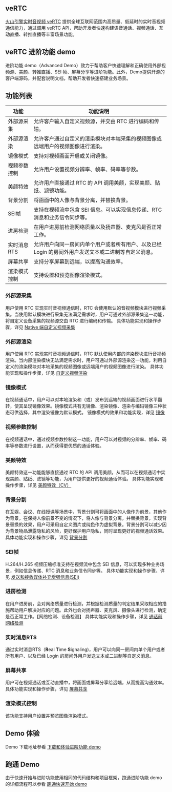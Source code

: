 
## **veRTC**
[火山引擎实时音视频 veRTC](https://www.volcengine.com/products/rtc) 提供全球互联网范围内高质量、低延时的实时音视频通信能力，通过调用 veRTC API，帮助开发者快速构建语音通话、视频通话、互动直播、转推直播等丰富场景功能。

## **veRTC 进阶功能 demo**
进阶功能 demo（Advanced Demo）致力于帮助客户快速理解和正确使用外部视频源、美颜、转推直播、SEI 帧、屏幕分享等进阶功能。此外，Demo提供开源的客户端源码，并配套说明文档，帮助开发者快速搭建业务场景。

## 功能列表
| 功能 | 功能说明 |
| --- | --- |
| 外部源采集 | 允许客户输入自定义视频源，并交由 RTC 进行编码和传输。 |
| 外部源渲染 | 允许客户通过自定义的渲染模块对本端采集的视频图像或远端用户的视频图像进行渲染。 |
| 镜像模式 | 支持对视频画面开启或关闭镜像。 |
| 视频参数控制 <br/>  | 允许用户设置视频分辨率、帧率、码率等参数。 |
| 美颜特效 <br/>  | 允许用户直接通过 RTC 的 API 调用美颜，实现美颜、贴纸、滤镜功能。 <br/>  |
| 背景分割 | 将画面中的人像与背景分离，并替换背景。 |
| SEI帧 | 支持在视频流中包含 SEI 信息。可以实现信息传递、RTC 消息和业务信令同步等。 |
| 进房检测 | 在用户进房前检测网络质量以及扬声器、麦克风是否正常工作。 |
| 实时消息 RTS | 允许用户向同一房间内单个用户或者所有用户、以及已经 Login 的房间外用户发送文本或二进制等自定义消息。 |
| 屏幕共享 | 支持分享屏幕到远端，以提高沟通效率。 |
| 渲染模式控制 | 支持设置和预览图像渲染模式。 |

### 外部源采集
用户使用 RTC 实现实时音视频通信时，RTC 会使用默认的音视频模块进行视频采集。当使用默认模块进行采集无法满足需求时，用户可通过外部源采集这一功能，将自定义设备采集的视频源交由 RTC 进行编码和传输。
具体功能实现和操作步骤，详见 [Native 端自定义视频采集](https://www.volcengine.com/docs/6348/70138)

### 外部源渲染
用户使用 RTC 实现实时音视频通信时，RTC 默认使用内部的渲染模块进行音视频渲染。当内部渲染模块无法满足需求时，用户可通过外部源渲染这一功能，利用自定义的渲染模块对本地采集的视频图像或远端用户的视频图像进行渲染。
具体功能实现和操作步骤，详见 [自定义视频渲染](https://www.volcengine.com/docs/6348/81201)

### 镜像模式
在视频通话中，用户可以对本地渲染和（或）发布到远端的视频画面进行水平翻转，使其呈现镜像效果。镜像模式共有无镜像、渲染镜像、渲染与编码镜像三种状态可供选择，其中渲染镜像为默认模式。
镜像模式的效果和功能实现，详见 [镜像](https://www.volcengine.com/docs/6348/70143#%E5%8A%9F%E8%83%BD%E8%AF%B4%E6%98%8E)

### 视频参数控制
在视频通话中，通过视频参数控制这一功能，用户可以对视频的分辨率、帧率、码率等参数进行设置，从而获得更优质的通话体验。

### 美颜特效
美颜特效这一功能能够直接通过 RTC 的 API 调用美颜，从而可以在视频通话中实现美颜、贴纸、滤镜等功能，为用户提供更好的视频通话体验。
具体功能实现和操作步骤，详见 [美颜特效（CV）](https://www.volcengine.com/docs/6348/114717)

### 背景分割
在互娱、会议、在线授课等场景中，背景分割可将画面中的人像作为前景，其他作为背景，在保持人像前景不变的情况下，将人像与背景分离，并替换背景，实现背景替换的效果，用户可采用自定义图片或纯色作为虚拟背景。背景分割可以减少因为背景物品泄露隐私的风险，更好保护用户隐私，同时呈现更好的视频通话效果。
具体功能实现和操作步骤，详见 [背景分割](https://www.volcengine.com/docs/6348/97293)

### SEI帧
H.264/H.265 视频压缩标准支持在视频流中包含 SEI 信息，可以实现多种业务场景，例如信息传递、RTC 消息和业务信令同步等。
具体功能实现和操作步骤，详见 [发送和接收媒体补充增强信息(SEI)](https://www.volcengine.com/docs/6348/70140)

### 进房检测
在用户进房前，会对网络质量进行检测，并根据检测质量的判定结果采取相应的措施帮助用户解决对应的问题。此外也会对扬声器、麦克风、摄像头进行检测，确定是否正常工作。【网络检测、设备检测】
具体功能实现和操作步骤，详见 [通话前网络检测](https://www.volcengine.com/docs/6348/97198)

### 实时消息RTS
通过实时消息RTS（**R**eal **T**ime **S**ignaling)，用户可以向同一房间内单个用户或者所有用户、以及已经 Login 的房间外用户发送文本或二进制等自定义消息。

### 屏幕共享
用户可在视频通话或互动直播中，将画面或屏幕分享给远端，从而提高沟通效率。
具体功能实现和操作步骤，详见 [屏幕共享](https://www.volcengine.com/docs/6348/80225)

### 渲染模式控制
该功能支持用户设置并预览图像渲染模式。

## **Demo 体验**
Demo 下载地址参看 [下载和体验进阶功能 demo](https://www.volcengine.com/docs/6348/75707#%E4%B8%8B%E8%BD%BD%E8%BF%9B%E9%98%B6%E5%8A%9F%E8%83%BD-demo) 

## **跑通 Demo**
由于快速开始与进阶功能使用相同的代码结构和项目框架，跑通进阶功能 demo 的详细流程可以参看 [跑通快速开始 demo](https://www.volcengine.com/docs/6348/70124)




